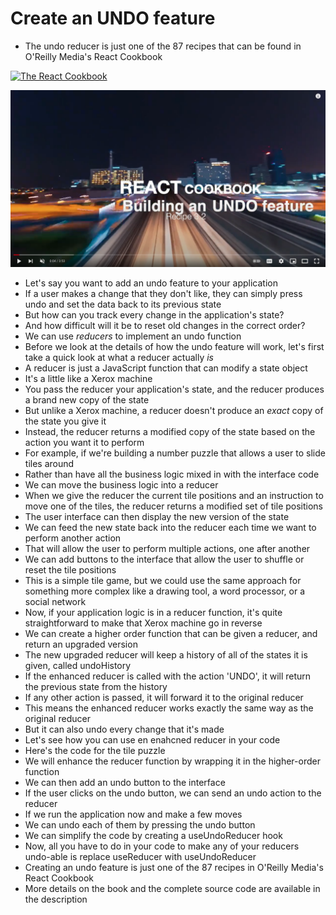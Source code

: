 # Create an UNDO feature

- The undo reducer is just one of the 87 recipes that can be found in O'Reilly Media's React Cookbook

[![The React Cookbook](https://github.com/dogriffiths/ReactCookbook-source/raw/master/cover.jpg)](https://www.amazon.com/React-Cookbook-Recipes-Mastering-Framework/dp/1492085847/)

[![Watch the video](./video.png)](https://youtu.be/C7MWXH7rTR4)

- Let's say you want to add an undo feature to your application
- If a user makes a change that they don't like, they can simply press undo and set the data back to its previous state
- But how can you track every change in the application's state?
- And how difficult will it be to reset old changes in the correct order?
- We can use *reducers* to implement an undo function
- Before we look at the details of how the undo feature will work, let's first take a quick look at what a reducer actually *is*
- A reducer is just a JavaScript function that can modify a state object
- It's a little like a Xerox machine
- You pass the reducer your application's state, and the reducer produces a brand new copy of the state
- But unlike a Xerox machine, a reducer doesn't produce an *exact* copy of the state you give it
- Instead, the reducer returns a modified copy of the state based on the action you want it to perform
- For example, if we're building a number puzzle that allows a user to slide tiles around
- Rather than have all the business logic mixed in with the interface code
- We can move the business logic into a reducer
- When we give the reducer the current tile positions and an instruction to move one of the tiles, the reducer returns a modified set of tile positions
- The user interface can then display the new version of the state
- We can feed the new state back into the reducer each time we want to perform another action
- That will allow the user to perform multiple actions, one after another
- We can add buttons to the interface that allow the user to shuffle or reset the tile positions
- This is a simple tile game, but we could use the same approach for something more complex like a drawing tool, a word processor, or a social network
- Now, if your application logic is in a reducer function, it's quite straightforward to make that Xerox machine go in reverse
- We can create a higher order function that can be given a reducer, and return an upgraded version
- The new upgraded reducer will keep a history of all of the states it is given, called undoHistory
- If the enhanced reducer is called with the action 'UNDO', it will return the previous state from the history
- If any other action is passed, it will forward it to the original reducer
- This means the enhanced reducer works exactly the same way as the original reducer
- But it can also undo every change that it's made
- Let's see how you can use en enahcned reducer in your code
- Here's the code for the tile puzzle
- We will enhance the reducer function by wrapping it in the higher-order function
- We can then add an undo button to the interface
- If the user clicks on the undo button, we can send an undo action to the reducer
- If we run the application now and make a few moves
- We can undo each of them by pressing the undo button
- We can simplify the code by creating a useUndoReducer hook
- Now, all you have to do in your code to make any of your reducers undo-able is replace useReducer with useUndoReducer
- Creating an undo feature is just one of the 87 recipes in O'Reilly Media's React Cookbook
- More details on the book and the complete source code are available in the description
